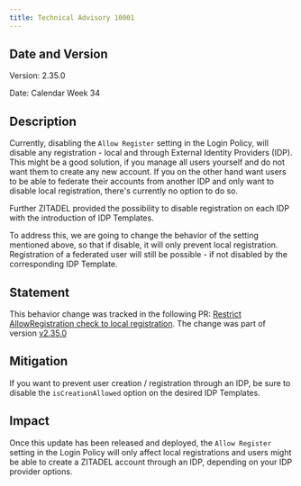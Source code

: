 ```yaml
---
title: Technical Advisory 10001
---
```


## Date and Version

Version: 2.35.0

Date: Calendar Week 34

## Description

Currently, disabling the `Allow Register` setting in the Login Policy, will disable any registration - local and through External Identity Providers (IDP). 
This might be a good solution, if you manage all users yourself and do not want them to create any new account.
If you on the other hand want users to be able to federate their accounts from another IDP and only want to disable local registration, there's currently no option to do so.

Further ZITADEL provided the possibility to disable registration on each IDP with the introduction of IDP Templates.

To address this, we are going to change the behavior of the setting mentioned above, so that if disable, it will only prevent local registration. Registration of a federated user will still be possible - if not disabled by the corresponding IDP Template.

## Statement

This behavior change was tracked in the following PR: [Restrict AllowRegistration check to local registration](https://github.com/zitadel/zitadel/pull/5939).
The change was part of version [v2.35.0](https://github.com/zitadel/zitadel/releases/tag/v2.35.0)

## Mitigation

If you want to prevent user creation / registration through an IDP, be sure to disable the `isCreationAllowed` option on the desired IDP Templates.

## Impact

Once this update has been released and deployed, the `Allow Register` setting in the Login Policy will only affect local registrations and users might be able to create a ZITADEL account through an IDP, depending on your IDP provider options.
